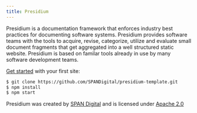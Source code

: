 ```yaml
---
title: Presidium
---
```


Presidium is a documentation framework that enforces industry best practices for documenting software systems. 
Presidium provides software teams with the tools to acquire, revise, categorize, utilize and evaluate small 
document fragments that get aggregated into a well structured static website. Presidium is based on familar tools already in use by many software development teams.

[Get started](/getting-started) with your first site:
```bash
$ git clone https://github.com/SPANDigital/presidium-template.git
$ npm install
$ npm start
```

Presidium was created by [SPAN Digital](http://www.spandigital.com) and is licensed under [Apache 2.0](/updates/#license)